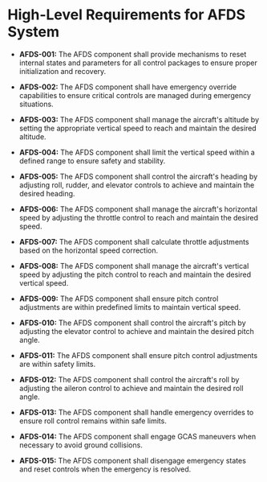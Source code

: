 # High-Level Requirements for AFDS System

- **AFDS-001:** The AFDS component shall provide mechanisms to reset internal states and parameters for all control packages to ensure proper initialization and recovery.

- **AFDS-002:** The AFDS component shall have emergency override capabilities to ensure critical controls are managed during emergency situations.

- **AFDS-003:** The AFDS component shall manage the aircraft's altitude by setting the appropriate vertical speed to reach and maintain the desired altitude.

- **AFDS-004:** The AFDS component shall limit the vertical speed within a defined range to ensure safety and stability.

- **AFDS-005:** The AFDS component shall control the aircraft's heading by adjusting roll, rudder, and elevator controls to achieve and maintain the desired heading.

- **AFDS-006:** The AFDS component shall manage the aircraft's horizontal speed by adjusting the throttle control to reach and maintain the desired speed.

- **AFDS-007:** The AFDS component shall calculate throttle adjustments based on the horizontal speed correction.

- **AFDS-008:** The AFDS component shall manage the aircraft's vertical speed by adjusting the pitch control to reach and maintain the desired vertical speed.

- **AFDS-009:** The AFDS component shall ensure pitch control adjustments are within predefined limits to maintain vertical speed.

- **AFDS-010:** The AFDS component shall control the aircraft's pitch by adjusting the elevator control to achieve and maintain the desired pitch angle.

- **AFDS-011:** The AFDS component shall ensure pitch control adjustments are within safety limits.

- **AFDS-012:** The AFDS component shall control the aircraft's roll by adjusting the aileron control to achieve and maintain the desired roll angle.

- **AFDS-013:** The AFDS component shall handle emergency overrides to ensure roll control remains within safe limits.

- **AFDS-014:** The AFDS component shall engage GCAS maneuvers when necessary to avoid ground collisions.

- **AFDS-015:** The AFDS component shall disengage emergency states and reset controls when the emergency is resolved.
